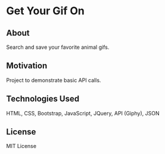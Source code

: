 # Get Your Gif On

## About
Search and save your favorite animal gifs.

## Motivation
Project to demonstrate basic API calls. 

## Technologies Used 
HTML, CSS, Bootstrap, JavaScript, JQuery, API (Giphy), JSON

## License 
MIT License
